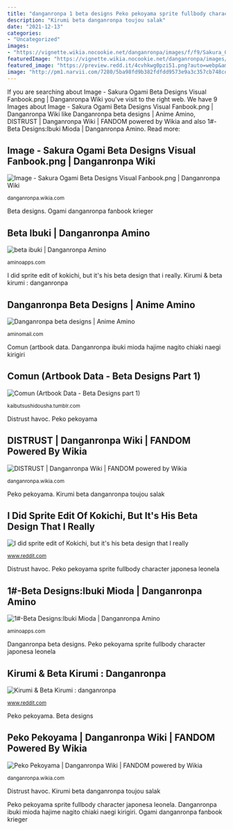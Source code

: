 ```yaml
---
title: "danganronpa 1 beta designs Peko pekoyama sprite fullbody character japonesa leonela"
description: "Kirumi beta danganronpa toujou salak"
date: "2021-12-13"
categories:
- "Uncategorized"
images:
- "https://vignette.wikia.nocookie.net/danganronpa/images/f/f9/Sakura_Ogami_Beta_Designs_Visual_Fanbook.png/revision/latest?cb=20180126182217"
featuredImage: "https://vignette.wikia.nocookie.net/danganronpa/images/f/f9/Sakura_Ogami_Beta_Designs_Visual_Fanbook.png/revision/latest?cb=20180126182217"
featured_image: "https://preview.redd.it/4cvhkwg0pzi51.png?auto=webp&amp;s=27e5788de79a70a160f70b7b5d7db11156c8a6fe"
image: "http://pm1.narvii.com/7280/5ba98fd9b382fdfdd9573e9a3c357cb748cd0ccar1-1448-2048v2_uhq.jpg"
---
```


If you are searching about Image - Sakura Ogami Beta Designs Visual Fanbook.png | Danganronpa Wiki you've visit to the right web. We have 9 Images about Image - Sakura Ogami Beta Designs Visual Fanbook.png | Danganronpa Wiki like Danganronpa beta designs | Anime Amino, DISTRUST | Danganronpa Wiki | FANDOM powered by Wikia and also 1#-Beta Designs:Ibuki Mioda | Danganronpa Amino. Read more:

## Image - Sakura Ogami Beta Designs Visual Fanbook.png | Danganronpa Wiki

![Image - Sakura Ogami Beta Designs Visual Fanbook.png | Danganronpa Wiki](https://vignette.wikia.nocookie.net/danganronpa/images/f/f9/Sakura_Ogami_Beta_Designs_Visual_Fanbook.png/revision/latest?cb=20180126182217 "Ogami danganronpa fanbook krieger")

<small>danganronpa.wikia.com</small>

Beta designs. Ogami danganronpa fanbook krieger

## Beta Ibuki | Danganronpa Amino

![beta ibuki | Danganronpa Amino](http://pm1.narvii.com/7280/5ba98fd9b382fdfdd9573e9a3c357cb748cd0ccar1-1448-2048v2_uhq.jpg "Comun (artbook data")

<small>aminoapps.com</small>

I did sprite edit of kokichi, but it&#039;s his beta design that i really. Kirumi &amp; beta kirumi : danganronpa

## Danganronpa Beta Designs | Anime Amino

![Danganronpa beta designs | Anime Amino](http://pm1.narvii.com/6056/90d5cb8b9b7ccc4c96cf4c0d85b86dab9147e311_hq.jpg "Beta ibuki")

<small>aminomail.com</small>

Comun (artbook data. Danganronpa ibuki mioda hajime nagito chiaki naegi kirigiri

## Comun (Artbook Data - Beta Designs Part 1)

![Comun (Artbook Data - Beta Designs part 1)](https://66.media.tumblr.com/550de08a7984885c5085cf22e5208ab6/tumblr_inline_p8afiw8JtG1uyrjk0_1280.png "Aoi asahina danganronpa makoto seç")

<small>kaibutsushidousha.tumblr.com</small>

Distrust havoc. Peko pekoyama

## DISTRUST | Danganronpa Wiki | FANDOM Powered By Wikia

![DISTRUST | Danganronpa Wiki | FANDOM powered by Wikia](https://vignette.wikia.nocookie.net/danganronpa/images/b/b7/Danganronpa_DISTRUST_cover.png/revision/latest?cb=20170212022036 "Kirumi beta danganronpa toujou salak")

<small>danganronpa.wikia.com</small>

Peko pekoyama. Kirumi beta danganronpa toujou salak

## I Did Sprite Edit Of Kokichi, But It&#039;s His Beta Design That I Really

![I did sprite edit of Kokichi, but it&#039;s his beta design that I really](https://preview.redd.it/4cvhkwg0pzi51.png?auto=webp&amp;s=27e5788de79a70a160f70b7b5d7db11156c8a6fe "Danganronpa beta designs")

<small>www.reddit.com</small>

Distrust havoc. Peko pekoyama sprite fullbody character japonesa leonela

## 1#-Beta Designs:Ibuki Mioda | Danganronpa Amino

![1#-Beta Designs:Ibuki Mioda | Danganronpa Amino](https://pm1.narvii.com/6726/95a5f9de8d735301f73fb387a0d5c7c7ae5d3d9av2_00.jpg "Aoi asahina danganronpa makoto seç")

<small>aminoapps.com</small>

Danganronpa beta designs. Peko pekoyama sprite fullbody character japonesa leonela

## Kirumi &amp; Beta Kirumi : Danganronpa

![Kirumi &amp; Beta Kirumi : danganronpa](https://external-preview.redd.it/gHWXmMIuwNqnA9GHyix4-7yvmcDyWttTpQCMmwy7PAI.png?auto=webp&amp;s=3be63b55ae7b0f25a2a6ecd1a816b7243ee26e54 "Ogami danganronpa fanbook krieger")

<small>www.reddit.com</small>

Peko pekoyama. Beta designs

## Peko Pekoyama | Danganronpa Wiki | FANDOM Powered By Wikia

![Peko Pekoyama | Danganronpa Wiki | FANDOM powered by Wikia](https://vignette.wikia.nocookie.net/danganronpa/images/b/b4/Peko_Pekoyama_Fullbody_Sprite_(1).png/revision/latest?cb=20170819125936 "Peko pekoyama sprite fullbody character japonesa leonela")

<small>danganronpa.wikia.com</small>

Distrust havoc. Kirumi beta danganronpa toujou salak

Peko pekoyama sprite fullbody character japonesa leonela. Danganronpa ibuki mioda hajime nagito chiaki naegi kirigiri. Ogami danganronpa fanbook krieger
